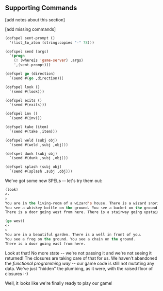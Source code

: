 ## Supporting Commands

[add notes about this section]

[add missing commands]

```lisp
(defspel sent-prompt ()
  '(list_to_atom (string:copies "-" 78)))

(defspel send (args)
  `(progn
    (! (whereis 'game-server) ,args)
    ',(sent-prompt)))

(defspel go (direction)
  `(send #(go ,direction)))

(defspel look ()
  `(send #(look)))

(defspel exits ()
  `(send #(exits)))

(defspel inv ()
  `(send #(inv)))

(defspel take (item)
  `(send #(take ,item)))

(defspel weld (subj obj)
  `(send #(weld ,subj ,obj)))

(defspel dunk (subj obj)
  `(send #(dunk ,subj ,obj)))

(defspel splash (subj obj)
  `(send #(splash ,subj ,obj)))
```

We've got some new SPELs -- let's try them out:

```lisp
(look)
<-
>
You are in the living-room of a wizard's house. There is a wizard snoring loudly on the couch.
You see a whiskey-bottle on the ground. You see a bucket on the ground.
There is a door going west from here. There is a stairway going upstairs from here.

(go west)
<-
>
You are in a beautiful garden. There is a well in front of you.
You see a frog on the ground. You see a chain on the ground.
There is a door going east from here.
```

Look at that! No more state -- we're not passing it and we're not seeing it returned! The closures are taking care of that for us. We haven't abandoned the *functional programming way* -- our game code is still not mutating any data. We've just "hidden" the plumbing, as it were, with the raised floor of closures :-)

Well, it looks like we're finally ready to play our game!
